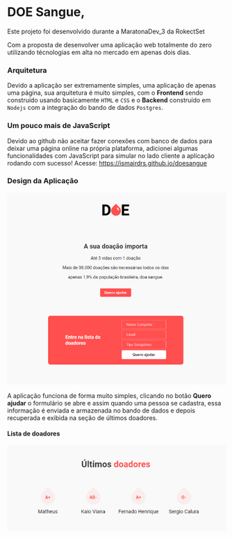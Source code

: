 # DOE Sangue,

Este projeto foi desenvolvido durante a MaratonaDev_3 da RokectSet

Com a proposta de desenvolver uma aplicação web totalmente do zero utilizando técnologias em alta no mercado em apenas dois dias. 

### Arquitetura
Devido a aplicação ser extremamente simples, uma aplicação de apenas uma página, sua arquitetura é muito simples, com o **Frontend**
sendo construído usando basicamente `HTML` e `CSS` e o **Backend** construído em `Nodejs` com a integração do bando de dados `Postgres`.

### Um pouco mais de JavaScript
Devido ao github não aceitar fazer conexões com banco de dados para deixar uma página online na própria plataforma, adicionei 
algumas funcionalidades com JavaScript para simular no lado cliente a aplicação rodando com sucesso!
Acesse: https://ismairdrs.github.io/doesangue


### Design da Aplicação
![](./img1_Readme.png)


A aplicação funciona de forma muito simples, clicando no botão **Quero ajudar** o formulário se abre e assim quando uma pessoa se cadastra, 
essa informação é enviada e armazenada no bando de dados e depois recuperada e exibida na seção de últimos doadores.

#### Lista de doadores


![](./img_Readme.png)
